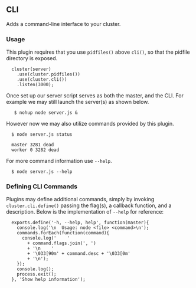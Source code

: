 
## CLI

 Adds a command-line interface to your cluster.

### Usage

This plugin requires that you use `pidfiles()`
above `cli()`, so that the pidfile directory
is exposed.

      cluster(server)
        .use(cluster.pidfiles())
        .use(cluster.cli())
        .listen(3000);

Once set up our server script serves as both
the master, and the CLI. For example we may
still launch the server(s) as shown below.

       $ nohup node server.js &

However now we may also utilize commands
provided by this plugin.

      $ node server.js status

      master 3281 dead
      worker 0 3282 dead

For more command information use `--help`.

      $ node server.js --help

### Defining CLI Commands

 Plugins may define additional commands, simply by invoking `cluster.cli.define()` passing the flag(s), a callback function,
 and a description. Below is the implementation of `--help` for reference:

      exports.define('-h, --help, help', function(master){
        console.log('\n  Usage: node <file> <command>\n');
        commands.forEach(function(command){
          console.log('    '
            + command.flags.join(', ')
            + '\n    '
            + '\033[90m' + command.desc + '\033[0m'
            + '\n');
        });
        console.log();
        process.exit();
      }, 'Show help information');
